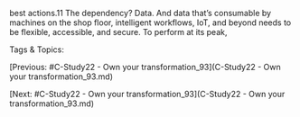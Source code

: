 best actions.11 
The dependency? Data. And data that’s consumable 
by machines on the shop floor, intelligent 
workflows, IoT, and beyond needs to be flexible, 
accessible, and secure. To perform at its peak, 

   Tags & Topics:
   

[Previous: #C-Study22 - Own your transformation_93](C-Study22 - Own your transformation_93.md)

[Next: #C-Study22 - Own your transformation_93](C-Study22 - Own your transformation_93.md)